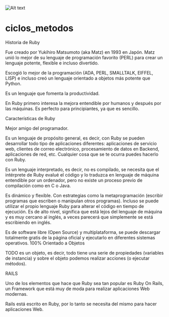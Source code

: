 ![Alt text](imagen/Selección_060.png?raw=true "Diagrama de Flujo")

# ciclos_metodos
Historia de Ruby

 Fue creado por Yukihiro Matsumoto (aka Matz) en 1993 en Japón.
 Matz unió lo mejor de su lenguaje de programación favorito (PERL) para crear un lenguaje potente, flexible e incluso divertido.

 Escogió lo mejor de la programación (ADA, PERL, SMALLTALK, EIFFEL, LISP) e incluso creó un lenguaje orientado a objetos más potente que Python.

 Es un lenguaje que fomenta la productividad.

 En Ruby primero interesa la mejora entendible por humanos y después por las máquinas.
 Es perfecto para principiantes, ya que es sencillo.


Características de Ruby

 
 Mejor amigo del programador.

 Es un lenguaje de propósito general, es decir, con Ruby se pueden desarrollar todo tipo de aplicaciones diferentes: aplicaciones de servicio web, clientes de correo electrónico, procesamiento de datos en Backend, aplicaciones de red, etc. Cualquier cosa que se te ocurra puedes hacerlo con Ruby.

 Es un lenguaje interpretado, es decir, no es compilado, se necesita que el intérprete de Ruby evalué el código y lo traduzca en lenguaje de máquina entendible por un ordenador, pero no existe un proceso previo de compilación como en C o Java.

 Es dinámico y flexible. Con estrategias como la metaprogramación (escribir programas que escriben o manipulan otros programas). Incluso se puede utilizar el propio lenguaje Ruby para alterar el código en tiempo de ejecución.
 Es de alto nivel, significa que está lejos del lenguaje de máquina y es muy cercano al inglés, a veces parecerá que simplemente se está escribiendo en inglés.

 Es de software libre (Open Source) y multiplataforma, se puede descargar totalmente gratis de la página oficial y ejecutarlo en diferentes sistemas operativos.
 100% Orientado a Objetos

 TODO es un objeto, es decir, todo tiene una serie de propiedades (variables de instancia) y sobre el objeto podemos realizar acciones (o ejecutar métodos).

RAILS

  Uno de los elementos que hace que Ruby sea tan popular es Ruby On Rails, un Framework que está muy de moda para realizar aplicaciones Web modernas.

  Rails está escrito en Ruby, por lo tanto se necesita del mismo para hacer aplicaciones Web.
